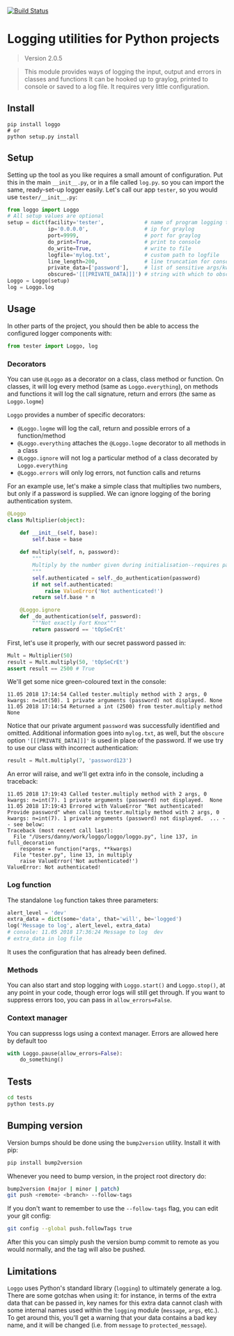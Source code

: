 [![Build Status](https://travis-ci.org/bitpanda-labs/loggo.svg?branch=master)](https://travis-ci.org/bitpanda-labs/loggo)

# Logging utilities for Python projects

<!--- Don't edit the version line below manually. Let bump2version do it for you. -->
> Version 2.0.5


> This module provides ways of logging the input, output and errors in classes and functions It can be hooked up to graylog, printed to console or saved to a log file. It requires very little configuration.

## Install

```
pip install loggo
# or
python setup.py install
```

## Setup

Setting up the tool as you like requires a small amount of configuration. Put this in the main `__init__.py`, or in a file called `log.py`. so you can import the same, ready-set-up logger easily. Let's call our app `tester`, so you would use `tester/__init__.py`:

```python
from loggo import Loggo
# All setup values are optional
setup = dict(facility='tester',             # name of program logging the message
             ip='0.0.0.0',                  # ip for graylog
             port=9999,                     # port for graylog
             do_print=True,                 # print to console
             do_write=True,                 # write to file
             logfile='mylog.txt',           # custom path to logfile
             line_length=200,               # line truncation for console logging
             private_data=['password'],     # list of sensitive args/kwargs
             obscured='[[[PRIVATE_DATA]]]') # string with which to obscure data
Loggo = Loggo(setup)
log = Loggo.log
```

## Usage

In other parts of the project, you should then be able to access the configured logger components with:

```python
from tester import Loggo, log
```

### Decorators

You can use `@Loggo` as a decorator on a class, class method or function. On classes, it will log every method (same as `Loggo.everything`), on methods and functions it will log the call signature, return and errors (the same as `Loggo.logme`)

`Loggo` provides a number of specific decorators:

* `@Loggo.logme` will log the call, return and possible errors of a function/method
* `@Loggo.everything` attaches the `@Loggo.logme` decorator to all methods in a class
* `@Loggo.ignore` will not log a particular method of a class decorated by `Loggo.everything` 
* `@Loggo.errors` will only log errors, not function calls and returns

For an example use, let's make a simple class that multiplies two numbers, but only if a password is supplied. We can ignore logging of the boring authentication system.

```python
@Loggo
class Multiplier(object):

    def __init__(self, base):
        self.base = base
        
    def multiply(self, n, password):
        """
        Multiply by the number given during initialisation--requires password
        """
        self.authenticated = self._do_authentication(password)
        if not self.authenticated:
            raise ValueError('Not authenticated!')
        return self.base * n

    @Loggo.ignore
    def _do_authentication(self, password):
        """Not exactly Fort Knox"""
        return password == 'tOpSeCrEt'
```

First, let's use it properly, with our secret password passed in:

```python
Mult = Multiplier(50)
result = Mult.multiply(50, 'tOpSeCrEt')
assert result == 2500 # True
```

We'll get some nice green-coloured text in the console:

```
11.05 2018 17:14:54 Called tester.multiply method with 2 args, 0 kwargs: n=int(50). 1 private arguments (password) not displayed. None
11.05 2018 17:14:54 Returned a int (2500) from tester.multiply method None
```

Notice that our private argument `password` was successfully identified and omitted. Additional information goes into `mylog.txt`, as well, but the `obscure` option `'[[[PRIVATE_DATA]]]'` is used in place of the password. If we use try to use our class with incorrect authentication:

```python
result = Mult.multiply(7, 'password123')
```

An error will raise, and we'll get extra info in the console, including a traceback:

```
11.05 2018 17:19:43 Called tester.multiply method with 2 args, 0 kwargs: n=int(7). 1 private arguments (password) not displayed.  None
11.05 2018 17:19:43 Errored with ValueError "Not authenticated! Provide password" when calling tester.multiply method with 2 args, 0 kwargs: n=int(7). 1 private arguments (password) not displayed.  ... -- see below: 
Traceback (most recent call last):
  File "/Users/danny/work/loggo/loggo/loggo.py", line 137, in full_decoration
    response = function(*args, **kwargs)
  File "tester.py", line 13, in multiply
    raise ValueError('Not authenticated!')
ValueError: Not authenticated!
```

### Log function

The standalone `log` function takes three parameters:

```python
alert_level = 'dev'
extra_data = dict(some='data', that='will', be='logged')
log('Message to log', alert_level, extra_data)
# console: 11.05 2018 17:36:24 Message to log  dev
# extra_data in log file
```

It uses the configuration that has already been defined.

### Methods

You can also start and stop logging with `Loggo.start()` and `Loggo.stop()`, at any point in your code, though error logs will still get through. If you want to suppress errors too, you can pass in `allow_errors=False`.

### Context manager

You can suppresss logs using a context manager. Errors are allowed here by default too

```python
with Loggo.pause(allow_errors=False):
    do_something()
```

## Tests

```bash
cd tests
python tests.py
```

## Bumping version

Version bumps should be done using the `bump2version` utility. Install it with pip:
```bash
pip install bump2version
```

Whenever you need to bump version, in the project root directory do:
```bash
bump2version (major | minor | patch)
git push <remote> <branch> --follow-tags
```

If you don't want to remember to use the `--follow-tags` flag, you can edit your git config:
```bash
git config --global push.followTags true
```
After this you can simply push the version bump commit to remote as you would normally, and the tag will also be pushed.

## Limitations

`Loggo` uses Python's standard library (`logging`) to ultimately generate a log. There are some gotchas when using it: for instance, in terms of the extra data that can be passed in, key names for this extra data cannot clash with some internal names used within the `logging` module (`message`, `args`, etc.). To get around this, you'll get a warning that your data contains a bad key name, and it will be changed (i.e. from `message` to `protected_message`).
